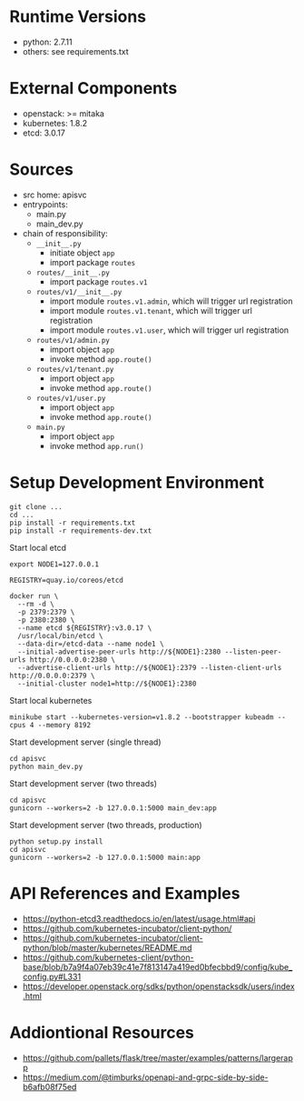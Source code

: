 # Runtime Versions

* python: 2.7.11
* others: see requirements.txt

# External Components

* openstack: >= mitaka
* kubernetes: 1.8.2
* etcd: 3.0.17

# Sources

* src home: apisvc
* entrypoints:
  * main.py
  * main_dev.py
* chain of responsibility:
  * `__init__.py`
    * initiate object `app`
    * import package `routes`
  * `routes/__init__.py`
    * import package `routes.v1`
  * `routes/v1/__init__.py`
    * import module `routes.v1.admin`, which will trigger url registration
    * import module `routes.v1.tenant`, which will trigger url registration
    * import module `routes.v1.user`, which will trigger url registration
  * `routes/v1/admin.py`
    * import object `app`
    * invoke method `app.route()`
  * `routes/v1/tenant.py`
    * import object `app`
    * invoke method `app.route()`
  * `routes/v1/user.py`
    * import object `app`
    * invoke method `app.route()`
  * `main.py`
    * import object `app`
    * invoke method `app.run()`

# Setup Development Environment

```
git clone ...
cd ...
pip install -r requirements.txt
pip install -r requirements-dev.txt
```

Start local etcd

```
export NODE1=127.0.0.1

REGISTRY=quay.io/coreos/etcd

docker run \
  --rm -d \
  -p 2379:2379 \
  -p 2380:2380 \
  --name etcd ${REGISTRY}:v3.0.17 \
  /usr/local/bin/etcd \
  --data-dir=/etcd-data --name node1 \
  --initial-advertise-peer-urls http://${NODE1}:2380 --listen-peer-urls http://0.0.0.0:2380 \
  --advertise-client-urls http://${NODE1}:2379 --listen-client-urls http://0.0.0.0:2379 \
  --initial-cluster node1=http://${NODE1}:2380
```

Start local kubernetes

```
minikube start --kubernetes-version=v1.8.2 --bootstrapper kubeadm --cpus 4 --memory 8192
```

Start development server (single thread)

```
cd apisvc
python main_dev.py
``` 

Start development server (two threads)

```
cd apisvc
gunicorn --workers=2 -b 127.0.0.1:5000 main_dev:app
```

Start development server (two threads, production)

```
python setup.py install
cd apisvc
gunicorn --workers=2 -b 127.0.0.1:5000 main:app
```

# API References and Examples

* https://python-etcd3.readthedocs.io/en/latest/usage.html#api
* https://github.com/kubernetes-incubator/client-python/
* https://github.com/kubernetes-incubator/client-python/blob/master/kubernetes/README.md
* https://github.com/kubernetes-client/python-base/blob/b7a9f4a07eb39c41e7f813147a419ed0bfecbbd9/config/kube_config.py#L331
* https://developer.openstack.org/sdks/python/openstacksdk/users/index.html

# Addiontional Resources

* https://github.com/pallets/flask/tree/master/examples/patterns/largerapp
* https://medium.com/@timburks/openapi-and-grpc-side-by-side-b6afb08f75ed
